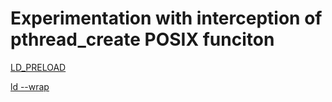 # Experimentation with interception of pthread_create POSIX funciton

[LD_PRELOAD](./ld-preload/README.md)

[ld --wrap](./ld-wrap/README.md)
